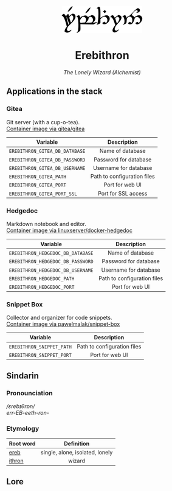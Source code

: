 <div align="center">
<img src="../resources/images/erebithron.svg" alt="Erebithron written in Tengwar" style="max-width:100%;">

# Erebithron  
_The Lonely Wizard (Alchemist)_
</div>

## Applications in the stack

### Gitea
Git server (with a cup-o-tea).  
[Container image via gitea/gitea](https://github.com/go-gitea/gitea)

| Variable | Description |
|------------------------------------|:-----:|
| `EREBITHRON_GITEA_DB_DATABASE` | Name of database |
| `EREBITHRON_GITEA_DB_PASSWORD` | Password for database |
| `EREBITHRON_GITEA_DB_USERNAME` | Username for database |
| `EREBITHRON_GITEA_PATH` | Path to configuration files |
| `EREBITHRON_GITEA_PORT` | Port for web UI |
| `EREBITHRON_GITEA_PORT_SSL` | Port for SSL access |

### Hedgedoc
Markdown notebook and editor.   
[Container image via linuxserver/docker-hedgedoc](https://github.com/linuxserver/docker-hedgedoc)

| Variable | Description |
|------------------------------------|:-----:|
| `EREBITHRON_HEDGEDOC_DB_DATABASE` | Name of database |
| `EREBITHRON_HEDGEDOC_DB_PASSWORD` | Password for database |
| `EREBITHRON_HEDGEDOC_DB_USERNAME` | Username for database |
| `EREBITHRON_HEDGEDOC_PATH` | Path to configuration files |
| `EREBITHRON_HEDGEDOC_PORT` | Port for web UI |


### Snippet Box
Collector and organizer for code snippets.   
[Container image via pawelmalak/snippet-box](https://github.com/pawelmalak/snippet-box)

| Variable | Description |
|------------------------------------|:-----:|
| `EREBITHRON_SNIPPET_PATH` | Path to configuration files |
| `EREBITHRON_SNIPPET_PORT` | Port for web UI |


## Sindarin

### Pronounciation

_/ɛrebɪθrɒn/_  
_err-EB-eeth-ron-_


### Etymology

| Root word | Definition |
|-----------|:----------:|
| [ereb](https://www.elfdict.com/wt/514005)       | single, alone, isolated, lonely       |
| [ithron](https://www.elfdict.com/wt/516702)     | wizard       |


## Lore
